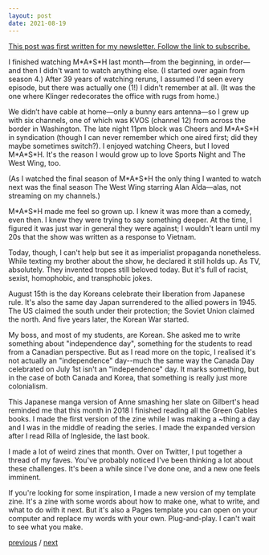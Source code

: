 ```yaml
---
layout: post
date: 2021-08-19
---
```


[This post was first written for my newsletter. Follow the link to subscribe.](https://tinyletter.com/jessdriscoll)

I finished watching M\*A\*S\*H last month—from the beginning, in order—and then I didn't want to watch anything else. (I started over again from season 4.) After 39 years of watching reruns, I assumed I'd seen every episode, but there was actually one (1!) I didn't remember at all. (It was the one where Klinger redecorates the office with rugs from home.)

We didn’t have cable at home—only a bunny ears antenna—so I grew up with six channels, one of which was KVOS (channel 12) from across the border in Washington. The late night 11pm block was Cheers and M\*A\*S\*H in syndication (though I can never remember which one aired first; did they maybe sometimes switch?). I enjoyed watching Cheers, but I loved M\*A\*S\*H. It's the reason I would grow up to love Sports Night and The West Wing, too.

(As I watched the final season of M\*A\*S\*H the only thing I wanted to watch next was the final season The West Wing starring Alan Alda—alas, not streaming on my channels.)

M\*A\*S\*H made me feel so grown up. I knew it was more than a comedy, even then. I knew they were trying to say something deeper. At the time, I figured it was just war in general they were against; I wouldn't learn until my 20s that the show was written as a response to Vietnam.

Today, though, I can't help but see it as imperialist propaganda nonetheless. While texting my brother about the show, he declared it still holds up. As TV, absolutely. They invented tropes still beloved today. But it's full of racist, sexist, homophobic, and transphobic jokes. 

August 15th is the day Koreans celebrate their liberation from Japanese rule. It's also the same day Japan surrendered to the allied powers in 1945. The US claimed the south under their protection; the Soviet Union claimed the north. And five years later, the Korean War started. 

My boss, and most of my students, are Korean. She asked me to write something about "independence day", something for the students to read from a Canadian perspective. But as I read more on the topic, I realised it's not actually an "independence" day--much the same way the Canada Day celebrated on July 1st isn't an "independence" day. It marks something, but in the case of both Canada and Korea, that something is really just more colonialism.

This Japanese manga version of Anne smashing her slate on Gilbert's head reminded me that this month in 2018 I finished reading all the Green Gables books. I made the first version of the zine while I was making a ~thing a day and I was in the middle of reading the series. I made the expanded version after I read Rilla of Ingleside, the last book.

I made a lot of weird zines that month. Over on Twitter, I put together a thread of my faves. You've probably noticed I've been thinking a lot about these challenges. It's been a while since I've done one, and a new one feels imminent. 

If you're looking for some inspiration, I made a new version of my template zine. It's a zine with some words about how to make one, what to write, and what to do with it next. But it's also a Pages template you can open on your computer and replace my words with your own. Plug-and-play. I can't wait to see what you make.

<a href="{{page.previous.url}}">previous</a> / <a href="{{page.next.url}}">next</a>
